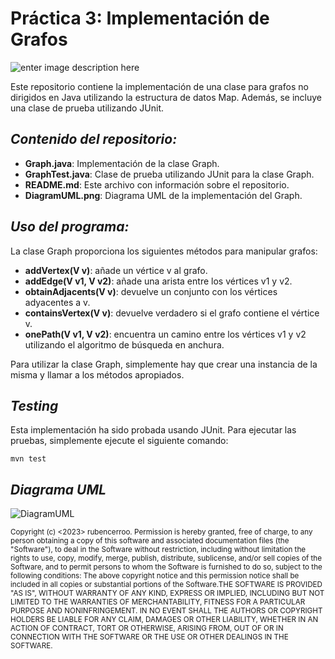 

# Práctica 3: Implementación de Grafos

![enter image description here](https://www.uspceu.com/Portals/_default/skins/uspceu-multi//assets/img/logos/logo-CEU.svg)

Este repositorio contiene la implementación de una clase para grafos no dirigidos en Java utilizando la estructura de datos Map. Además, se incluye una clase de prueba utilizando JUnit.

## ***Contenido del repositorio:***

 - **Graph.java**: Implementación de la clase Graph.
-  **GraphTest.java**: Clase de prueba utilizando JUnit para la clase Graph.
- **README.md**: Este archivo con información sobre el repositorio.
- **DiagramUML.png**: Diagrama UML de la implementación del Graph.

## ***Uso del programa:***

La clase Graph proporciona los siguientes métodos para manipular grafos:

- **addVertex(V v)**: añade un vértice v al grafo.
- **addEdge(V v1, V v2)**: añade una arista entre los vértices v1 y v2.
- **obtainAdjacents(V v)**: devuelve un conjunto con los vértices adyacentes a v.
- **containsVertex(V v)**: devuelve verdadero si el grafo contiene el vértice v.
- **onePath(V v1, V v2)**: encuentra un camino entre los vértices v1 y v2 utilizando el algoritmo de búsqueda en anchura.

Para utilizar la clase Graph, simplemente hay que crear una instancia de la misma y llamar a los métodos apropiados.

## *Testing*

Esta implementación ha sido probada usando JUnit. Para ejecutar las pruebas, simplemente ejecute el siguiente comando:

    mvn test

## *Diagrama UML*

![DiagramUML](https://user-images.githubusercontent.com/119308526/236158780-53826a98-5947-4570-b9b6-37b0fc54bca3.png)

<sub>
Copyright (c) <2023> rubencerroo.
Permission is hereby granted, free of charge, to any person obtaining a copy
of this software and associated documentation files (the "Software"), to deal
in the Software without restriction, including without limitation the rights
to use, copy, modify, merge, publish, distribute, sublicense, and/or sell
copies of the Software, and to permit persons to whom the Software is
furnished to do so, subject to the following conditions:
The above copyright notice and this permission notice shall be included in all
copies or substantial portions of the Software.THE SOFTWARE IS PROVIDED "AS IS", WITHOUT WARRANTY OF ANY KIND, EXPRESS OR
IMPLIED, INCLUDING BUT NOT LIMITED TO THE WARRANTIES OF MERCHANTABILITY,
FITNESS FOR A PARTICULAR PURPOSE AND NONINFRINGEMENT. IN NO EVENT SHALL THE
AUTHORS OR COPYRIGHT HOLDERS BE LIABLE FOR ANY CLAIM, DAMAGES OR OTHER
LIABILITY, WHETHER IN AN ACTION OF CONTRACT, TORT OR OTHERWISE, ARISING FROM,
OUT OF OR IN CONNECTION WITH THE SOFTWARE OR THE USE OR OTHER DEALINGS IN THE
SOFTWARE.
</sub>
